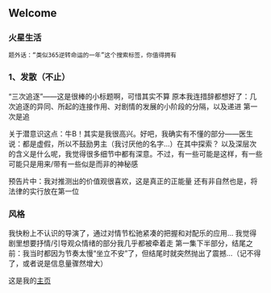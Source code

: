 ## Welcome



### 火星生活

```markdown
题外话：“类似365逆转命运的一年”这个搜索标签，你值得拥有
```

### 1、发散（不止）

“三次追逐”——这是很棒的小标题啊，可惜其实不算
原本我连措辞都想好了：几次追逐的异同、所起的连接作用、对剧情的发展的小阶段的分隔，以及递进
第一次是追

关于潜意识这点：牛B！其实是我很高兴。好吧，我确实有不懂的部分——医生说：都是虚假，所以不鼓励男主（我讨厌他的名字...）在其中探索？
以及深层次的含义是什么呢，我觉得很多细节中都有深意。不过，有一些可能是这样，有一些可能只是用来/带有一些似是而非的神秘感

预告片中：我对推测出的价值观很喜欢，这是真正的正能量
还有非自然也是，将法律的实行放在第一位

### 风格

我快粉上不认识的导演了，通过对情节松驰紧凑的把握和对配乐的应用...
我觉得剧里想要抒情/引导观众情绪的部分我几乎都被牵着走
第一集下半部分，结尾之前：我当时都因为节奏太慢“坐立不安”了，但结尾时就突然抛出了震撼...（记不得了，或者说是信息量骤然增大）


这是我的[主页](https://judithabc.github.io/)
